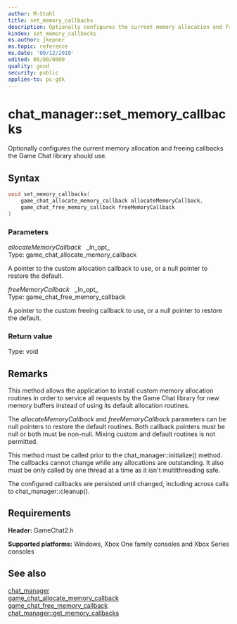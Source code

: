```yaml
---
author: M-Stahl
title: set_memory_callbacks
description: Optionally configures the current memory allocation and freeing callbacks the Game Chat library should use.
kindex: set_memory_callbacks
ms.author: jkepner
ms.topic: reference
ms.date: '09/12/2019'
edited: 00/00/0000
quality: good
security: public
applies-to: pc-gdk
---
```


# chat_manager::set_memory_callbacks  

Optionally configures the current memory allocation and freeing callbacks the Game Chat library should use.  

## Syntax  
  
```cpp
void set_memory_callbacks(  
    game_chat_allocate_memory_callback allocateMemoryCallback,  
    game_chat_free_memory_callback freeMemoryCallback  
)  
```  
  
### Parameters  
  
*allocateMemoryCallback* &nbsp;&nbsp;\_In\_opt\_  
Type: game_chat_allocate_memory_callback  
  
A pointer to the custom allocation callback to use, or a null pointer to restore the default.  
  
*freeMemoryCallback* &nbsp;&nbsp;\_In\_opt\_  
Type: game_chat_free_memory_callback  
  
A pointer to the custom freeing callback to use, or a null pointer to restore the default.  
  
  
### Return value  
Type: void
  
  
## Remarks  
  
This method allows the application to install custom memory allocation routines in order to service all requests by the Game Chat library for new memory buffers instead of using its default allocation routines.

The *allocateMemoryCallback* and *freeMemoryCallback* parameters can be null pointers to restore the default routines. Both callback pointers must be null or both must be non-null. Mixing custom and default routines is not permitted.  

This method must be called prior to the chat_manager\::initialize() method. The callbacks cannot change while any allocations are outstanding. It also must be only called by one thread at a time as it isn't multithreading safe.  

The configured callbacks are persisted until changed, including across calls to chat_manager\::cleanup().
  
## Requirements  
  
**Header:** GameChat2.h
  
**Supported platforms:** Windows, Xbox One family consoles and Xbox Series consoles  
  
## See also  
[chat_manager](../chat_manager.md)  
[game_chat_allocate_memory_callback](../../../functions/game_chat_allocate_memory_callback.md)  
[game_chat_free_memory_callback](../../../functions/game_chat_free_memory_callback.md)  
[chat_manager::get_memory_callbacks](chat_manager_get_memory_callbacks.md)
  
  